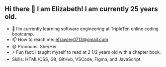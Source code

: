## Hi there 👋 I am Elizabeth! I am currently 25 years old. 

- 🌱 I’m currently learning software engineering at TripleTen online coding bootcamp.
- 📫 How to reach me: efrawley0713@gmail.com
- 😄 Pronouns: She/Her
- ⚡ Fun fact: I taught myself to read at 2 1/2 years old with a chapter book.
- Skills: HTML/CSS, Git, GitHub, VSCode, Figma, and JavaScript.

